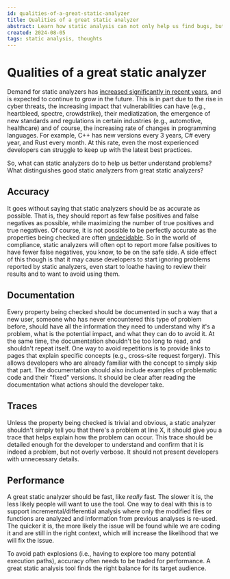 ```yaml
---
id: qualities-of-a-great-static-analyzer
title: Qualities of a great static analyzer
abstract: Learn how static analysis can not only help us find bugs, but also grow as developers.
created: 2024-08-05
tags: static analysis, thoughts
---
```


# Qualities of a great static analyzer
Demand for static analyzers has [increased significantly in recent years](https://trends.google.ca/trends/explore?date=all&q=sast), and is expected to continue to grow in the future. This is in part due to the rise in cyber threats, the increasing impact that vulnerabilities can have (e.g., heartbleed, spectre, crowdstrike), their mediatization, the emergence of new standards and regulations in certain industries (e.g., automotive, healthcare) and of course, the increasing rate of changes in programming languages. For example, C++ has new versions every 3 years, C# every year, and Rust every month. At this rate, even the most experienced developers can struggle to keep up with the latest best practices.

<!-- We tend to think of static analyzers as tools that can help us find bugs and improve the quality of our code in a cost efficient manner. And they are! But they are also much more than that, they are making us better developers by helping us understand *why* something is a problem and *what* we should do instead. Or at least, that's one of the things that they should strive for. After all, if the whole idea of [shift-left](https://en.wikipedia.org/wiki/Shift-left_testing) is to identify and prevent issues as early as possible in the software development lifecycle, then arming developers with the knowledge required to avoid writing problematic code in the first place is the ultimate shift-left goal; you can't go more left than that. -->

So, what can static analyzers do to help us better understand problems? What distinguishes good static analyzers from great static analyzers?

## Accuracy
It goes without saying that static analyzers should be as accurate as possible. That is, they should report as few false positives and false negatives as possible, while maximizing the number of true positives and true negatives. Of course, it is not possible to be perfectly accurate as the properties being checked are often [undecidable](https://en.m.wikipedia.org/wiki/Undecidable_problem). So in the world of compliance, static analyzers will often opt to report more false positives to have fewer false negatives, you know, to be on the safe side. A side effect of this though is that it may cause developers to start ignoring problems reported by static analyzers, even start to loathe having to review their results and to want to avoid using them.

## Documentation
Every property being checked should be documented in such a way that a new user, someone who has never encountered this type of problem before, should have all the information they need to understand why it's a problem, what is the potential impact, and what they can do to avoid it. At the same time, the documentation shouldn't be too long to read, and shouldn't repeat itself. One way to avoid repetitions is to provide links to pages that explain specific concepts (e.g., cross-site request forgery). This allows developers who are already familiar with the concept to simply skip that part. The documentation should also include examples of problematic code and their "fixed" versions. It should be clear after reading the documentation what actions should the developer take.

## Traces
Unless the property being checked is trivial and obvious, a static analyzer shouldn't simply tell you that there's a problem at line X, it should give you a trace that helps explain how the problem can occur. This trace should be detailed enough for the developer to understand and confirm that it is indeed a problem, but not overly verbose. It should not present developers with unnecessary details.

<!-- ## Ease-of-use
It should be easy to install and use. [SonarLint](https://www.sonarsource.com/products/sonarlint/) is I think a great example of this. You simply install their extension from the Visual Studio Code marketplace, point it to your [compilation database](https://clang.llvm.org/docs/JSONCompilationDatabase.html) file if it's analyzing C/C++, and off it goes. -->

## Performance
A great static analyzer should be fast, like *really* fast. The slower it is, the less likely people will want to use the tool. One way to deal with this is to support incremental/differential analysis where only the modified files or functions are analyzed and information from previous analyses is re-used. The quicker it is, the more likely the issue will be found while we are coding it and are still in the right context, which will increase the likelihood that we will fix the issue.

To avoid path explosions (i.e., having to explore too many potential execution paths), accuracy often needs to be traded for performance. A great static analysis tool finds the right balance for its target audience.
